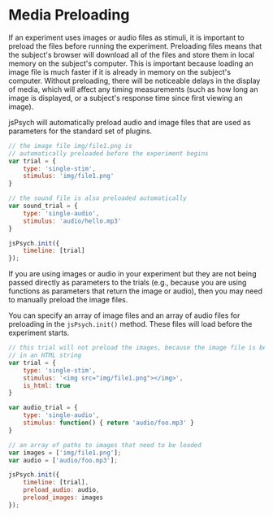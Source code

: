 # Media Preloading

If an experiment uses images or audio files as stimuli, it is important to preload the files before running the experiment. Preloading files means that the subject's browser will download all of the files and store them in local memory on the subject's computer. This is important because loading an image file is much faster if it is already in memory on the subject's computer. Without preloading, there will be noticeable delays in the display of media, which will affect any timing measurements (such as how long an image is displayed, or a subject's response time since first viewing an image).

jsPsych will automatically preload audio and image files that are used as parameters for the standard set of plugins.

```javascript
// the image file img/file1.png is
// automatically preloaded before the experiment begins
var trial = {
	type: 'single-stim',
	stimulus: 'img/file1.png'
}

// the sound file is also preloaded automatically
var sound_trial = {
	type: 'single-audio',
	stimulus: 'audio/hello.mp3'
}

jsPsych.init({
	timeline: [trial]
});
```

If you are using images or audio in your experiment but they are not being passed directly as parameters to the trials (e.g., because you are using functions as parameters that return the image or audio), then you may need to manually preload the image files.

You can specify an array of image files and an array of audio files for preloading in the `jsPsych.init()` method. These files will load before the experiment starts.

```javascript
// this trial will not preload the images, because the image file is being used
// in an HTML string
var trial = {
	type: 'single-stim',
	stimulus: '<img src="img/file1.png"></img>',
	is_html: true
}

var audio_trial = {
	type: 'single-audio',
	stimulus: function() { return 'audio/foo.mp3' }
}

// an array of paths to images that need to be loaded
var images = ['img/file1.png'];
var audio = ['audio/foo.mp3'];

jsPsych.init({
	timeline: [trial],
	preload_audio: audio,
	preload_images: images
});

```
